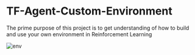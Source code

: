 # TF-Agent-Custom-Environment
The prime purpose of this project is to get understanding of how to build and use your own environment in Reinforcement Learning

![env](/img/environment.png)


